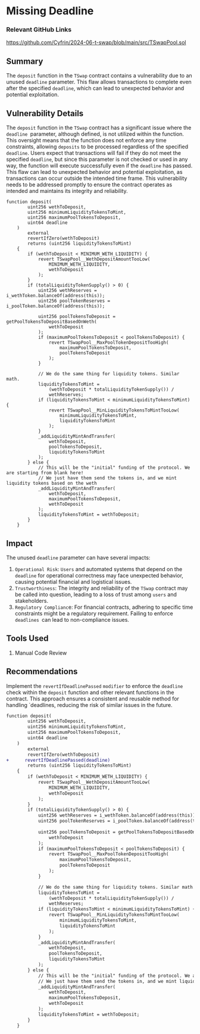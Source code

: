 # Missing Deadline            

### Relevant GitHub Links

https://github.com/Cyfrin/2024-06-t-swap/blob/main/src/TSwapPool.sol


## Summary
The `deposit` function in the `TSwap` contract contains a vulnerability due to an unused `deadline` parameter. This flaw allows transactions to complete even after the specified `deadline`, which can lead to unexpected behavior and potential exploitation.

## Vulnerability Details
The `deposit` function in the `TSwap` contract has a significant issue where the `deadline `parameter, although defined, is not utilized within the function. This oversight means that the function does not enforce any time constraints, allowing `deposits` to be processed regardless of the specified `deadline`. Users expect that transactions will fail if they do not meet the specified `deadline`, but since this parameter is not checked or used in any way, the function will execute successfully even if the `deadline` has passed. This flaw can lead to unexpected behavior and potential exploitation, as transactions can occur outside the intended time frame. This vulnerability needs to be addressed promptly to ensure the contract operates as intended and maintains its integrity and reliability.
```solidity
function deposit(
        uint256 wethToDeposit,
        uint256 minimumLiquidityTokensToMint,
        uint256 maximumPoolTokensToDeposit,
        uint64 deadline
    )
        external
        revertIfZero(wethToDeposit)
        returns (uint256 liquidityTokensToMint)
    {
        if (wethToDeposit < MINIMUM_WETH_LIQUIDITY) {
            revert TSwapPool__WethDepositAmountTooLow(
                MINIMUM_WETH_LIQUIDITY,
                wethToDeposit
            );
        }
        if (totalLiquidityTokenSupply() > 0) {
            uint256 wethReserves = i_wethToken.balanceOf(address(this));
            uint256 poolTokenReserves = i_poolToken.balanceOf(address(this));
            
            uint256 poolTokensToDeposit = getPoolTokensToDepositBasedOnWeth(
                wethToDeposit
            );
            if (maximumPoolTokensToDeposit < poolTokensToDeposit) {
                revert TSwapPool__MaxPoolTokenDepositTooHigh(
                    maximumPoolTokensToDeposit,
                    poolTokensToDeposit
                );
            }

            // We do the same thing for liquidity tokens. Similar math.
            liquidityTokensToMint =
                (wethToDeposit * totalLiquidityTokenSupply()) /
                wethReserves;
            if (liquidityTokensToMint < minimumLiquidityTokensToMint) {
                revert TSwapPool__MinLiquidityTokensToMintTooLow(
                    minimumLiquidityTokensToMint,
                    liquidityTokensToMint
                );
            }
            _addLiquidityMintAndTransfer(
                wethToDeposit,
                poolTokensToDeposit,
                liquidityTokensToMint
            );
        } else {
            // This will be the "initial" funding of the protocol. We are starting from blank here!
            // We just have them send the tokens in, and we mint liquidity tokens based on the weth
            _addLiquidityMintAndTransfer(
                wethToDeposit,
                maximumPoolTokensToDeposit,
                wethToDeposit
            );
            liquidityTokensToMint = wethToDeposit;
        }
    }
```

## Impact
The unused `deadline` parameter can have several impacts:

1. `Operational Risk`: `Users` and automated systems that depend on the `deadline` for operational correctness may face unexpected behavior, causing potential financial and logistical issues.
2. `Trustworthiness`: The integrity and reliability of the `TSwap` contract may be called into question, leading to a loss of trust among `users` and stakeholders.
3. `Regulatory Complianc`e: For financial contracts, adhering to specific time constraints might be a regulatory requirement. Failing to enforce `deadlines `can lead to non-compliance issues.

## Tools Used
1. Manual Code Review

## Recommendations
Implement the `revertIfDeadlinePassed` `modifier` to enforce the `deadline` check within the `deposit` function and other relevant functions in the contract. This approach ensures a consistent and reusable method for handling `deadlines, reducing the risk of similar issues in the future. 
```diff
function deposit(
        uint256 wethToDeposit,
        uint256 minimumLiquidityTokensToMint,
        uint256 maximumPoolTokensToDeposit,
        uint64 deadline
    )
        external
        revertIfZero(wethToDeposit)
+      revertIfDeadlinePassed(deadline)
        returns (uint256 liquidityTokensToMint)
    {
        if (wethToDeposit < MINIMUM_WETH_LIQUIDITY) {
            revert TSwapPool__WethDepositAmountTooLow(
                MINIMUM_WETH_LIQUIDITY,
                wethToDeposit
            );
        }
        if (totalLiquidityTokenSupply() > 0) {
            uint256 wethReserves = i_wethToken.balanceOf(address(this));
            uint256 poolTokenReserves = i_poolToken.balanceOf(address(this));
           
            uint256 poolTokensToDeposit = getPoolTokensToDepositBasedOnWeth(
                wethToDeposit
            );
            if (maximumPoolTokensToDeposit < poolTokensToDeposit) {
                revert TSwapPool__MaxPoolTokenDepositTooHigh(
                    maximumPoolTokensToDeposit,
                    poolTokensToDeposit
                );
            }

            // We do the same thing for liquidity tokens. Similar math.
            liquidityTokensToMint =
                (wethToDeposit * totalLiquidityTokenSupply()) /
                wethReserves;
            if (liquidityTokensToMint < minimumLiquidityTokensToMint) {
                revert TSwapPool__MinLiquidityTokensToMintTooLow(
                    minimumLiquidityTokensToMint,
                    liquidityTokensToMint
                );
            }
            _addLiquidityMintAndTransfer(
                wethToDeposit,
                poolTokensToDeposit,
                liquidityTokensToMint
            );
        } else {
            // This will be the "initial" funding of the protocol. We are starting from blank here!
            // We just have them send the tokens in, and we mint liquidity tokens based on the weth
            _addLiquidityMintAndTransfer(
                wethToDeposit,
                maximumPoolTokensToDeposit,
                wethToDeposit
            );
            liquidityTokensToMint = wethToDeposit;
        }
    }
```
